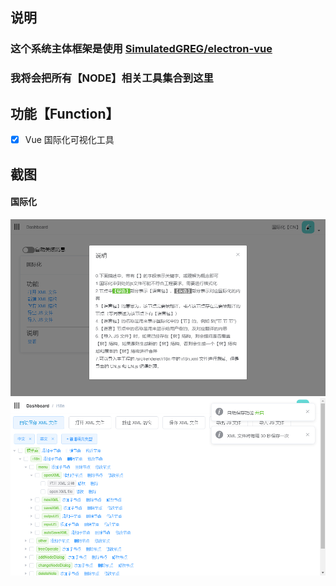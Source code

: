 ## 说明
### 这个系统主体框架是使用 [SimulatedGREG/electron-vue](https://github.com/SimulatedGREG/electron-vue)
### 我将会把所有【NODE】相关工具集合到这里

## 功能【Function】
* [x] Vue 国际化可视化工具

## 截图
#### 国际化
![国际化](./img/i18n/1.jpg)
![国际化](./img/i18n/2.jpg)
